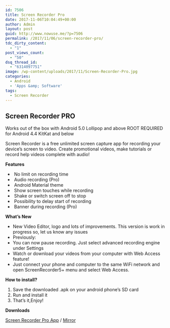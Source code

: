 ```yaml
---
id: 7506
title: Screen Recorder Pro
date: 2017-11-06T10:04:49+00:00
author: Admin
layout: post
guid: http://www.nowuse.me/?p=7506
permalink: /2017/11/06/screen-recorder-pro/
tdc_dirty_content:
  - "1"
post_views_count:
  - "50"
dsq_thread_id:
  - "6314097751"
image: /wp-content/uploads/2017/11/Screen-Recorder-Pro.jpg
categories:
  - Android
  - 'Apps &amp; Software'
tags:
  - Screen Recorder
---
```

<h2><strong>Screen Recorder PRO</strong></h2>
Works out of the box with Android 5.0 Lollipop and above
ROOT REQUIRED for Android 4.4 KitKat and below

Screen Recorder is a free unlimited screen capture app for recording your device’s screen to video.
Create promotional videos, make tutorials or record help videos complete with audio!

<strong>Features</strong>
<ul>
 	<li> No limit on recording time</li>
 	<li> Audio recording (Pro)</li>
 	<li> Android Material theme</li>
 	<li> Show screen touches while recording</li>
 	<li> Shake or switch screen off to stop</li>
 	<li> Possibility to delay start of recording</li>
 	<li> Banner during recording (Pro)</li>
</ul>
<p class="heading"><strong>What’s New</strong></p>

<ul>
 	<li class="recent-change">New Video Editor, logo and lots of improvements. This version is work in progress so, let us know any issues</li>
 	<li class="recent-change">Previously:</li>
 	<li class="recent-change">You can now pause recording. Just select advanced recording engine under Settings</li>
 	<li class="recent-change">Watch or download your videos from your computer with Web Access feature!</li>
 	<li class="recent-change">Just connect your phone and computer to the same WiFi network and open ScreenRecorder5+ menu and select Web Access.</li>
</ul>
<p class="uk-article-title"><strong>How to install?</strong></p>

<ol>
 	<li>Save the downloaded .apk on your android phone’s SD card</li>
 	<li>Run and install it</li>
 	<li>That’s it,Enjoy!</li>
</ol>
<strong>Downloads</strong>

<a href="https://uplod.ws/w6020rp8cbew" target="_blank" rel="noopener">Screen Recorder Pro App</a> / <a href="https://dailyuploads.net/f2efwhi3fttz" target="_blank" rel="noopener">Mirror</a>